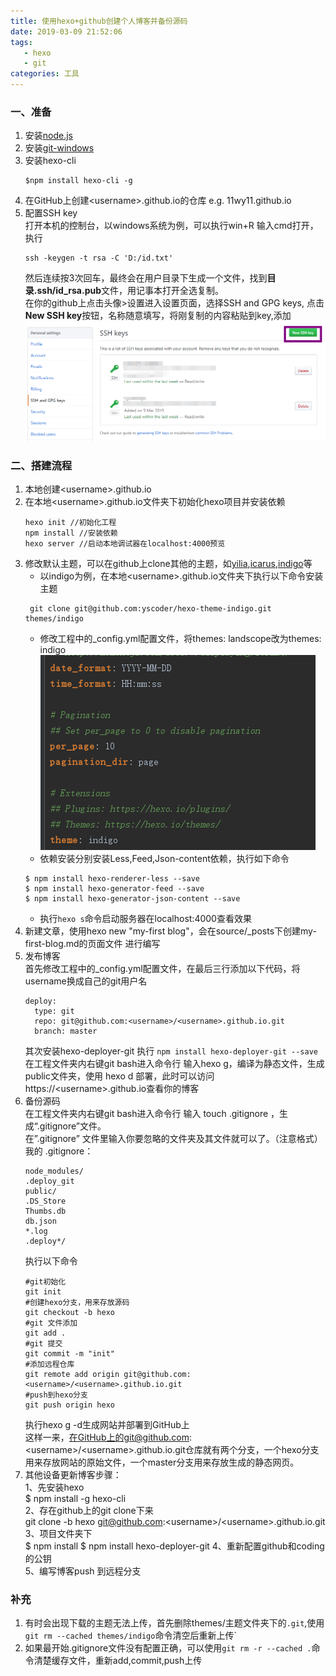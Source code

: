 ```yaml
---
title: 使用hexo+github创建个人博客并备份源码
date: 2019-03-09 21:52:06
tags: 
   - hexo
   - git
categories: 工具   
---
```

### 一、准备
1. 安装[node.js](https://nodejs.org/en/)
2. 安装[git-windows](https://gitforwindows.org/)
3. 安装hexo-cli
   ```
   $npm install hexo-cli -g
   ```
4. 在GitHub上创建&lt;username&gt;.github.io的仓库
        e.g. 11wy11.github.io
5. 配置SSH key  
   打开本机的控制台，以windows系统为例，可以执行win+R 输入cmd打开，执行
   ```
   ssh -keygen -t rsa -C 'D:/id.txt'
   ```
   然后连续按3次回车，最终会在用户目录下生成一个文件，找到**目录\.ssh/id_rsa.pub**文件，用记事本打开全选复制。   
   在你的github上点击头像>设置进入设置页面，选择SSH and GPG keys, 点击**New SSH key**按钮，名称随意填写，将刚复制的内容粘贴到key,添加
   ![添加ssh key](create-blog-process/res2.png)
### 二、搭建流程
1. 本地创建&lt;username&gt;.github.io
2. 在本地&lt;username&gt;.github.io文件夹下初始化hexo项目并安装依赖
   ```
   hexo init //初始化工程
   npm install //安装依赖
   hexo server //启动本地调试器在localhost:4000预览
   ```
3. 修改默认主题，可以在github上clone其他的主题，如[yilia](https://github.com/litten/hexo-theme-yilia),[icarus](https://github.com/ppoffice/hexo-theme-icarus),[indigo](https://github.com/yscoder/hexo-theme-indigo)等
    * 以indigo为例，在本地&lt;username&gt;.github.io文件夹下执行以下命令安装主题
    ```
     git clone git@github.com:yscoder/hexo-theme-indigo.git themes/indigo  
    ```
    * 修改工程中的_config.yml配置文件，将themes: landscope改为themes: indigo
    ![修改配置](create-blog-process/res1.png)
    * 依赖安装分别安装Less,Feed,Json-content依赖，执行如下命令
    ```
    $ npm install hexo-renderer-less --save
    $ npm install hexo-generator-feed --save
    $ npm install hexo-generator-json-content --save
    ```
    * 执行` hexo s `命令启动服务器在localhost:4000查看效果
4. 新建文章，使用hexo new  "my-first blog"，会在source/_posts下创建my-first-blog.md的页面文件
   进行编写
5. 发布博客  
   首先修改工程中的_config.yml配置文件，在最后三行添加以下代码，将username换成自己的git用户名
    ```
    deploy:
      type: git
      repo: git@github.com:<username>/<username>.github.io.git
      branch: master
    ```
    其次安装hexo-deployer-git 执行 `npm install hexo-deployer-git --save`
    在工程文件夹内右键git bash进入命令行 输入hexo g，编译为静态文件，生成public文件夹，使用 hexo d 部署，此时可以访问https://&lt;username&gt;.github.io查看你的博客
6. 备份源码  
    在工程文件夹内右键git bash进入命令行 输入 touch .gitignore ，生成“.gitignore”文件。  
    在”.gitignore” 文件里输入你要忽略的文件夹及其文件就可以了。（注意格式）  
    我的 .gitignore：
     ```
    node_modules/
    .deploy_git
    public/
    .DS_Store 
    Thumbs.db
    db.json  
    *.log
    .deploy*/
     ```                  
     执行以下命令
     ```git
     #git初始化
     git init
     #创建hexo分支，用来存放源码
     git checkout -b hexo
     #git 文件添加
     git add .
     #git 提交
     git commit -m "init"
     #添加远程仓库
     git remote add origin git@github.com:<username>/<username>.github.io.git
     #push到hexo分支
     git push origin hexo
     ```                   
    执行hexo g -d生成网站并部署到GitHub上  
    这样一来，在GitHub上的git@github.com:&lt;username&gt;/&lt;username&gt;.github.io.git仓库就有两个分支，一个hexo分支用来存放网站的原始文件，一个master分支用来存放生成的静态网页。
7. 其他设备更新博客步骤：  
    1、先安装hexo   
    $ npm install -g hexo-cli  
    2、存在github上的git clone下来   
    git clone -b hexo git@github.com:&lt;username&gt;/&lt;username&gt;.github.io.git 
    3、项目文件夹下  
    $ npm install 
    $ npm install hexo-deployer-git
    4、重新配置github和coding的公钥  
    5、编写博客push 到远程分支   
### 补充
1. 有时会出现下载的主题无法上传，首先删除themes/主题文件夹下的`.git`,使用` git rm --cached themes/indigo`命令清空后重新上传`
2. 如果最开始.gitignore文件没有配置正确，可以使用`git rm -r --cached .`命令清楚缓存文件，重新add,commit,push上传